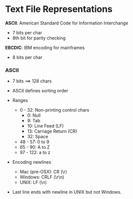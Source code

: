 # Text File Representations

**ASCII**: American Standard Code for Information Interchange
* 7 bits per char
* 8th bit for parity checking

**EBCDIC**: IBM encoding for mainframes
* 8 bits per char

### ASCII
* 7 bits ==> 128 chars
* ASCII defines sorting order

* Ranges
    * 0 - 32: Non-printing control chars
        * 0: Null
        * 9: Tab
        * 10: Line Feed         (LF)
        * 13: Carriage Return   (CR)
        * 32: Space
    * 48 - 57: 0 to 9
    * 65 - 90: A to Z
    * 97 - 122: a to z

* Encoding newlines
    * Mac (pre-OSX):    CR      (\r)
    * Windows:          CRLF    (\r\n)
    * UNIX:             LF      (\n)

* Last line ends with newline in UNIX but not Windows.
